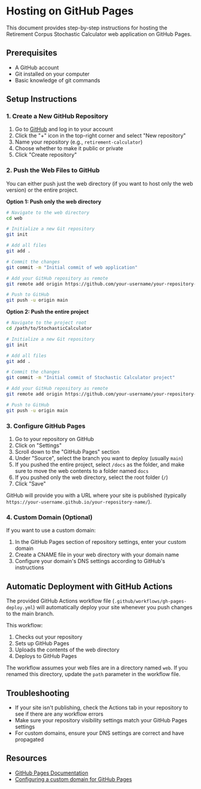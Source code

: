# Hosting on GitHub Pages

This document provides step-by-step instructions for hosting the Retirement Corpus Stochastic Calculator web application on GitHub Pages.

## Prerequisites

- A GitHub account
- Git installed on your computer
- Basic knowledge of git commands

## Setup Instructions

### 1. Create a New GitHub Repository

1. Go to [GitHub](https://github.com) and log in to your account
2. Click the "+" icon in the top-right corner and select "New repository"
3. Name your repository (e.g., `retirement-calculator`)
4. Choose whether to make it public or private
5. Click "Create repository"

### 2. Push the Web Files to GitHub

You can either push just the web directory (if you want to host only the web version) or the entire project.

**Option 1: Push only the web directory**

```bash
# Navigate to the web directory
cd web

# Initialize a new Git repository
git init

# Add all files
git add .

# Commit the changes
git commit -m "Initial commit of web application"

# Add your GitHub repository as remote
git remote add origin https://github.com/your-username/your-repository-name.git

# Push to GitHub
git push -u origin main
```

**Option 2: Push the entire project**

```bash
# Navigate to the project root
cd /path/to/StochasticCalculator

# Initialize a new Git repository
git init

# Add all files
git add .

# Commit the changes
git commit -m "Initial commit of Stochastic Calculator project"

# Add your GitHub repository as remote
git remote add origin https://github.com/your-username/your-repository-name.git

# Push to GitHub
git push -u origin main
```

### 3. Configure GitHub Pages

1. Go to your repository on GitHub
2. Click on "Settings"
3. Scroll down to the "GitHub Pages" section
4. Under "Source", select the branch you want to deploy (usually `main`)
5. If you pushed the entire project, select `/docs` as the folder, and make sure to move the web contents to a folder named `docs`
6. If you pushed only the web directory, select the root folder (`/`)
7. Click "Save"

GitHub will provide you with a URL where your site is published (typically `https://your-username.github.io/your-repository-name/`).

### 4. Custom Domain (Optional)

If you want to use a custom domain:

1. In the GitHub Pages section of repository settings, enter your custom domain
2. Create a CNAME file in your web directory with your domain name
3. Configure your domain's DNS settings according to GitHub's instructions

## Automatic Deployment with GitHub Actions

The provided GitHub Actions workflow file (`.github/workflows/gh-pages-deploy.yml`) will automatically deploy your site whenever you push changes to the main branch.

This workflow:
1. Checks out your repository
2. Sets up GitHub Pages
3. Uploads the contents of the web directory
4. Deploys to GitHub Pages

The workflow assumes your web files are in a directory named `web`. If you renamed this directory, update the `path` parameter in the workflow file.

## Troubleshooting

- If your site isn't publishing, check the Actions tab in your repository to see if there are any workflow errors
- Make sure your repository visibility settings match your GitHub Pages settings
- For custom domains, ensure your DNS settings are correct and have propagated

## Resources

- [GitHub Pages Documentation](https://docs.github.com/en/pages)
- [Configuring a custom domain for GitHub Pages](https://docs.github.com/en/pages/configuring-a-custom-domain-for-your-github-pages-site)
